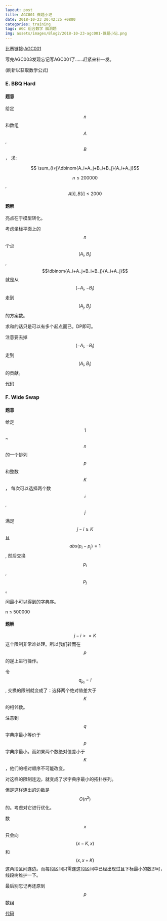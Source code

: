 ```yaml
---
layout: post
title: AGC001 做题小记
date: 2018-10-23 20:42:25 +0800
categories: training
tags: AGC 组合数学 脑洞题
img: assets/images/Blog2/2018-10-23-agc001-做题小记.png
---
```


比赛链接:[AGC001][9]

写完AGC003发现忘记写AGC001了……赶紧来补一发。

(刷新以获取数学公式)

### **E. BBQ Hard**

#### **题意**

给定 $$ n $$ 和数组 $$ A $$, $$ B $$， 求:

$$ \sum_{i≠j}\dbinom{A_i+A_j+B_i+B_j}{A_i+A_j}$$



$$ n ≤ 200000 $$, $$ A[i], B[i] ≤ 2000 $$

#### **题解**

亮点在于模型转化。

考虑坐标平面上的 $$n$$ 个点 $$(A_i, B_i)$$, $$\dbinom{A_i+A_j+B_i+B_j}{A_i+A_j}$$ 就是从 $$(-A_i, -B_i)$$ 走到 $$(A_j, B_j)$$ 的方案数。

求和的话只是可以有多个起点而已。DP即可。

注意要去掉 $$(-A_i, -B_i)$$ 走到 $$(A_i, B_i)$$ 的贡献。

[代码][8]

### **F. Wide Swap**

#### **题意**

给定 $$1$$ ~ $$n$$ 的一个排列 $$p$$ 和整数 $$K$$ ， 每次可以选择两个数 $$i$$, $$j$$ 满足 $$ j - i ≥ K$$ 且 $$abs(p_i - p_j) = 1$$, 然后交换 $$p_i$$, $$p_j$$。

问最小可以得到的字典序。

n ≤ 500000

#### **题解**

$$ j - i >= K$$ 这个限制非常难处理。所以我们转而在 $$p$$ 的逆上进行操作。

令 $$q_{p_i} = i$$, 交换的限制就变成了：选择两个绝对值差大于 $$K$$ 的相邻数。

注意到 $$q$$ 字典序最小等价于 $$p$$ 字典序最小。而如果两个数绝对值差小于$$K$$，他们的相对顺序不可能改变。

对这样的限制连边，就变成了求字典序最小的拓扑序列。

但是这样连出的边数是 $$O(n ^ 2)$$ 的。考虑对它进行优化。

数 $$x$$ 只会向 $$(x - K, x)$$ 和 $$(x, x + K)$$这两段区间连边。而每段区间只需连这段区间中已经出现过且下标最小的数即可，线段树维护一下。

最后别忘记再还原到 $$ p $$数组

[代码][7]

[9]: https://agc001.contest.atcoder.jp/

[8]: https://agc001.contest.atcoder.jp/submissions/3417337

[7]: https://agc001.contest.atcoder.jp/submissions/3418124